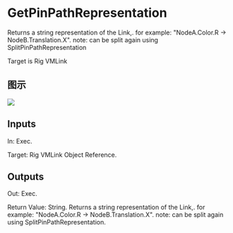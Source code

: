 # GetPinPathRepresentation

Returns a string representation of the Link,. for example: "NodeA.Color.R -> NodeB.Translation.X". note: can be split again using SplitPinPathRepresentation

Target is Rig VMLink

## 图示

![]($-20221218-20444954.png)

## Inputs

In: Exec.

Target: Rig VMLink Object Reference.  

## Outputs

Out: Exec.

Return Value: String. Returns a string representation of the Link,. for example: "NodeA.Color.R -> NodeB.Translation.X". note: can be split again using SplitPinPathRepresentation.

